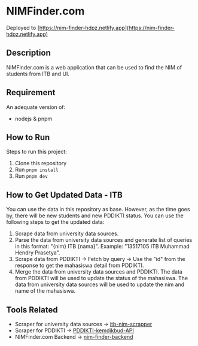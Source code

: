 <h1>
  <br>
  NIMFinder.com
  <br>
</h1>

Deployed to [https://nim-finder-hdpz.netlify.app](https://nim-finder-hdpz.netlify.app)

## Description

NIMFinder.com is a web application that can be used to find the NIM of students from ITB and UI.

## Requirement

An adequate version of:

- nodejs & pnpm

## How to Run

Steps to run this project:

1. Clone this repository
2. Run `pnpm install`
3. Run `pnpm dev`

## How to Get Updated Data - ITB

You can use the data in this repository as base. However, as the time goes by, there will be new students and new PDDIKTI status. You can use the following steps to get the updated data:

1. Scrape data from university data sources.
2. Parse the data from university data sources and generate list of queries in this format: "{nim} ITB {nama}". Example: "13517105 ITB Muhammad Hendry Prasetya".
3. Scrape data from PDDIKTI -> Fetch by query -> Use the "id" from the response to get the mahasiswa detail from PDDIKTI.
4. Merge the data from university data sources and PDDIKTI. The data from PDDIKTI will be used to update the status of the mahasiswa. The data from university data sources will be used to update the nim and name of the mahasiswa.

## Tools Related

- Scraper for university data sources -> [itb-nim-scrapper](https://github.com/hendpraz/itb-nim-scrapper)
- Scraper for PDDIKTI -> [PDDIKTI-kemdikbud-API](https://github.com/hendpraz/PDDIKTI-kemdikbud-API)
- NIMFinder.com Backend -> [nim-finder-backend](https://github.com/hendpraz/nim-finder-backend)
